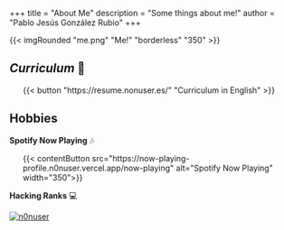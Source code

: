 +++
title = "About Me"
description = "Some things about me!"
author = "Pablo Jesús González Rubio"
+++

{{< imgRounded "me.png" "Me!" "borderless" "350" >}}

## **_Curriculum_** 📂

<div class="list">
    <ul class="posts">
        {{< button "https://resume.nonuser.es/" "Curriculum in English" >}}
    </ul>
</div>

## Hobbies

**Spotify Now Playing** 🎶

<div class="list">
    <ul class="posts">
        {{< contentButton src="https://now-playing-profile.n0nuser.vercel.app/now-playing" alt="Spotify Now Playing" width="350">}}
    </ul>
</div>

**Hacking Ranks** 💻

[![n0nuser](https://www.hackthebox.eu/badge/image/72782)](https://app.hackthebox.eu/profile/72782)
